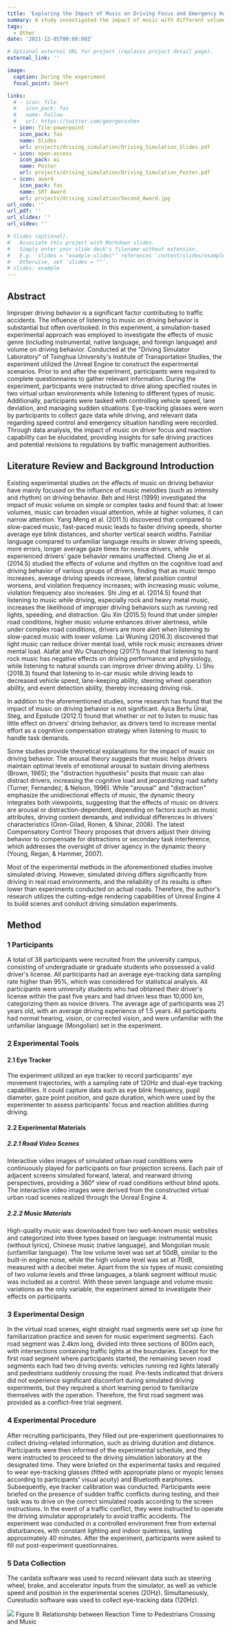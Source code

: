 ```yaml
---
title: 'Exploring the Impact of Music on Driving Focus and Emergency Handling Ability Based on Driving Simulation: A Case Study of Novice Drivers'
summary: A study investigated the impact of music with different volumes and languages on driver behavior. Specifically, it examined factors such as reaction time to encountering vehicles running red lights or pedestrians suddenly crossing the road, as well as the ability to maintain a constant vehicle speed. A somewhat counterintuitive finding was that the study discovered that appropriate music might enhance drivers' reaction speed rather than impede them.
tags:
  - Other
date: '2021-12-05T00:00:00Z'

# Optional external URL for project (replaces project detail page).
external_link: ''

image:
  caption: During the experiment
  focal_point: Smart

links:
  # - icon: file
  #   icon_pack: fas
  #   name: Follow
  #   url: https://twitter.com/georgecushen
  - icon: file-powerpoint
    icon_pack: fas
    name: Slides
    url: projects/driving_simulation/Driving_Simulation_Slides.pdf
  - icon: open-access
    icon_pack: ai
    name: Poster
    url: projects/driving_simulation/Driving_Simulation_Poster.pdf
  - icon: award
    icon_pack: fas
    name: SRT Award
    url: projects/driving_simulation/Second_Award.jpg
url_code: ''
url_pdf: ''
url_slides: ''
url_video: ''

# Slides (optional).
#   Associate this project with Markdown slides.
#   Simply enter your slide deck's filename without extension.
#   E.g. `slides = "example-slides"` references `content/slides/example-slides.md`.
#   Otherwise, set `slides = ""`.
# slides: example
---
```


## Abstract

Improper driving behavior is a significant factor contributing to traffic accidents. The influence of listening to music on driving behavior is substantial but often overlooked. In this experiment, a simulation-based experimental approach was employed to investigate the effects of music genre (including instrumental, native language, and foreign language) and volume on driving behavior. Conducted at the "Driving Simulator Laboratory" of Tsinghua University's Institute of Transportation Studies, the experiment utilized the Unreal Engine to construct the experimental scenarios. Prior to and after the experiment, participants were required to complete questionnaires to gather relevant information. During the experiment, participants were instructed to drive along specified routes in two virtual urban environments while listening to different types of music. Additionally, participants were tasked with controlling vehicle speed, lane deviation, and managing sudden situations. Eye-tracking glasses were worn by participants to collect gaze data while driving, and relevant data regarding speed control and emergency situation handling were recorded. Through data analysis, the impact of music on driver focus and reaction capability can be elucidated, providing insights for safe driving practices and potential revisions to regulations by traffic management authorities.

## Literature Review and Background Introduction

Existing experimental studies on the effects of music on driving behavior have mainly focused on the influence of music melodies (such as intensity and rhythm) on driving behavior. Beh and Hirst (1999) investigated the impact of music volume on simple or complex tasks and found that: at lower volumes, music can broaden visual attention, while at higher volumes, it can narrow attention. Yang Meng et al. (2011.5) discovered that compared to slow-paced music, fast-paced music leads to faster driving speeds, shorter average eye blink distances, and shorter vertical search widths. Familiar language compared to unfamiliar language results in slower driving speeds, more errors, longer average gaze times for novice drivers, while experienced drivers' gaze behavior remains unaffected. Cheng Jie et al. (2014.5) studied the effects of volume and rhythm on the cognitive load and driving behavior of various groups of drivers, finding that as music tempo increases, average driving speeds increase, lateral position control worsens, and violation frequency increases; with increasing music volume, violation frequency also increases. Shi Jing et al. (2014.5) found that listening to music while driving, especially rock and heavy metal music, increases the likelihood of improper driving behaviors such as running red lights, speeding, and distraction. Qiu Xin (2015.5) found that under simpler road conditions, higher music volume enhances driver alertness, while under complex road conditions, drivers are more alert when listening to slow-paced music with lower volume. Lai Wuning (2016.3) discovered that light music can reduce driver mental load, while rock music increases driver mental load. Alafat and Wu Chaozhong (2017.1) found that listening to hard rock music has negative effects on driving performance and physiology, while listening to natural sounds can improve driver driving ability. Li Shu (2018.3) found that listening to in-car music while driving leads to decreased vehicle speed, lane-keeping ability, steering wheel operation ability, and event detection ability, thereby increasing driving risk.

In addition to the aforementioned studies, some research has found that the impact of music on driving behavior is not significant. Ayca Berfu Ünal, Steg, and Epstude (2012.1) found that whether or not to listen to music has little effect on drivers' driving behavior, as drivers tend to increase mental effort as a cognitive compensation strategy when listening to music to handle task demands.

Some studies provide theoretical explanations for the impact of music on driving behavior. The arousal theory suggests that music helps drivers maintain optimal levels of emotional arousal to sustain driving alertness (Brown, 1965); the "distraction hypothesis" posits that music can also distract drivers, increasing the cognitive load and jeopardizing road safety (Turner, Fernandez, & Nelson, 1996). While "arousal" and "distraction" emphasize the unidirectional effects of music, the dynamic theory integrates both viewpoints, suggesting that the effects of music on drivers are arousal or distraction-dependent, depending on factors such as music attributes, driving context demands, and individual differences in drivers' characteristics (Oron-Gilad, Ronen, & Shinar, 2008). The latest Compensatory Control Theory proposes that drivers adjust their driving behavior to compensate for distractions or secondary task interference, which addresses the oversight of driver agency in the dynamic theory (Young, Regan, & Hammer, 2007).

Most of the experimental methods in the aforementioned studies involve simulated driving. However, simulated driving differs significantly from driving in real road environments, and the reliability of its results is often lower than experiments conducted on actual roads. Therefore, the author's research utilizes the cutting-edge rendering capabilities of Unreal Engine 4 to build scenes and conduct driving simulation experiments.

## Method

### 1 Participants
A total of 38 participants were recruited from the university campus, consisting of undergraduate or graduate students who possessed a valid driver's license. All participants had an average eye-tracking data sampling rate higher than 95%, which was considered for statistical analysis. All participants were university students who had obtained their driver's license within the past five years and had driven less than 10,000 km, categorizing them as novice drivers. The average age of participants was 21 years old, with an average driving experience of 1.5 years. All participants had normal hearing, vision, or corrected vision, and were unfamiliar with the unfamiliar language (Mongolian) set in the experiment.
### 2 Experimental Tools
#### 2.1 Eye Tracker
The experiment utilized an eye tracker to record participants' eye movement trajectories, with a sampling rate of 120Hz and dual-eye tracking capabilities. It could capture data such as eye blink frequency, pupil diameter, gaze point position, and gaze duration, which were used by the experimenter to assess participants' focus and reaction abilities during driving.
#### 2.2 Experimental Materials
##### 2.2.1 Road Video Scenes
Interactive video images of simulated urban road conditions were continuously played for participants on four projection screens. Each pair of adjacent screens simulated forward, lateral, and rearward driving perspectives, providing a 360° view of road conditions without blind spots. The interactive video images were derived from the constructed virtual urban road scenes realized through the Unreal Engine 4.

##### 2.2.2 Music Materials
High-quality music was downloaded from two well-known music websites and categorized into three types based on language: instrumental music (without lyrics), Chinese music (native language), and Mongolian music (unfamiliar language). The low volume level was set at 50dB, similar to the built-in engine noise, while the high volume level was set at 70dB, measured with a decibel meter. Apart from the six types of music consisting of two volume levels and three languages, a blank segment without music was included as a control. With these seven language and volume music variations as the only variable, the experiment aimed to investigate their effects on participants.

### 3 Experimental Design
In the virtual road scenes, eight straight road segments were set up (one for familiarization practice and seven for music experiment segments). Each road segment was 2.4km long, divided into three sections of 800m each, with intersections containing traffic lights at the boundaries. Except for the first road segment where participants started, the remaining seven road segments each had two driving events: vehicles running red lights laterally and pedestrians suddenly crossing the road. Pre-tests indicated that drivers did not experience significant discomfort during simulated driving experiments, but they required a short learning period to familiarize themselves with the operation. Therefore, the first road segment was provided as a conflict-free trial segment.

### 4 Experimental Procedure
After recruiting participants, they filled out pre-experiment questionnaires to collect driving-related information, such as driving duration and distance. Participants were then informed of the experimental schedule, and they were instructed to proceed to the driving simulation laboratory at the designated time. They were briefed on the experimental tasks and required to wear eye-tracking glasses (fitted with appropriate plano or myopic lenses according to participants' visual acuity) and Bluetooth earphones. Subsequently, eye tracker calibration was conducted. Participants were briefed on the presence of sudden traffic conflicts during testing, and their task was to drive on the correct simulated roads according to the screen instructions. In the event of a traffic conflict, they were instructed to operate the driving simulator appropriately to avoid traffic accidents. The experiment was conducted in a controlled environment free from external disturbances, with constant lighting and indoor quietness, lasting approximately 40 minutes. After the experiment, participants were asked to fill out post-experiment questionnaires.

### 5 Data Collection
The cardata software was used to record relevant data such as steering wheel, brake, and accelerator inputs from the simulator, as well as vehicle speed and position in the experimental scenes (20Hz). Simultaneously, Curestudio software was used to collect eye-tracking data (120Hz).

![](Figure9.png)
Figure 9. Relationship between Reaction Time to Pedestrians Crossing and Music
